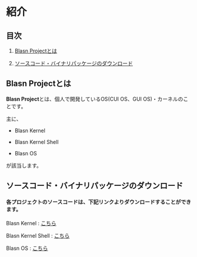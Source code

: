 # 紹介

## 目次

1. [Blasn Projectとは](#blasn-projectとは)

2. [ソースコード・バイナリパッケージのダウンロード](#ソースコードバイナリパッケージのダウンロード)

## Blasn Projectとは

**Blasn Project**とは、個人で開発しているOS(CUI OS、GUI OS)・カーネルのことです。

主に、

- Blasn Kernel

- Blasn Kernel Shell

- Blasn OS

が該当します。

## ソースコード・バイナリパッケージのダウンロード

#### 各プロジェクトのソースコードは、下記リンクよりダウンロードすることができます。

Blasn Kernel :
[こちら](https://github.com/aRefOOT2/BlasnProject/tree/kernel)


Blasn Kernel Shell :
[こちら](https://github.com/aRefOOT2/BlasnProject/tree/kernel/shell)


Blasn OS :
[こちら](https://github.com/aRefOOT2/BlasnProject/tree/os)
